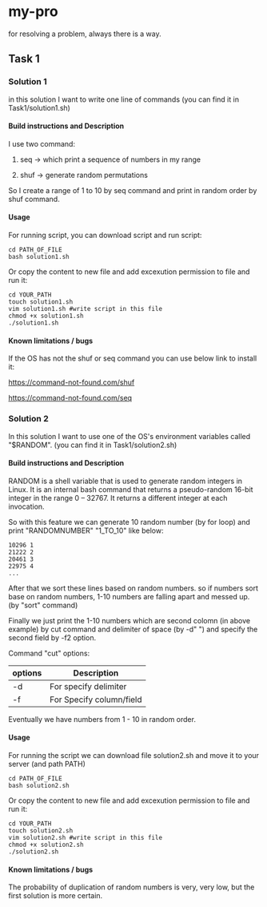 # my-pro
for resolving a problem, always there is a way.

## Task 1

### Solution 1
in this solution I want to write one line of commands (you can find it in Task1/solution1.sh)

#### Build instructions and Description
I use two command:

1. seq  -> which print a sequence of numbers in my range

2. shuf -> generate random permutations

So I create a range of 1 to 10 by seq command and print in random order by shuf command.

#### Usage
For running script, you can download script and run script:
```
cd PATH_OF_FILE
bash solution1.sh
```
Or copy the content to new file and add excexution permission to file and run it:
```
cd YOUR_PATH
touch solution1.sh
vim solution1.sh #write script in this file
chmod +x solution1.sh
./solution1.sh
```

#### Known limitations / bugs
If the OS has not the shuf or seq command you can use below link to install it:

<https://command-not-found.com/shuf>

<https://command-not-found.com/seq>

### Solution 2
In this solution I want to use one of the OS's environment variables called "$RANDOM". (you can find it in Task1/solution2.sh)

#### Build instructions and Description
RANDOM is a shell variable that is used to generate random integers in Linux. It is an internal bash command that returns a pseudo-random 16-bit integer in the range 0 – 32767. It returns a different integer at each invocation.

So with this feature we can generate 10 random number (by for loop) and print "RANDOMNUMBER" "1_TO_10" like below:
```
10296 1
21222 2
20461 3
22975 4
...
```
After that we sort these lines based on random numbers. so if numbers sort base on random numbers, 1-10 numbers are falling apart and messed up. (by "sort" command)

Finally we just print the 1-10 numbers which are second colomn (in above example) by cut command and delimiter of space (by -d" ") and specify the second field by -f2 option.

Command "cut" options:
     
options  | Description
------------- | -------------
-d  | For specify delimiter
-f  | For Specify column/field

Eventually we have numbers from 1 - 10 in random order.


#### Usage
For running the script we can download file solution2.sh and move it to your server (and path PATH)
```
cd PATH_OF_FILE
bash solution2.sh
```
Or copy the content to new file and add excexution permission to file and run it:
```
cd YOUR_PATH
touch solution2.sh
vim solution2.sh #write script in this file
chmod +x solution2.sh
./solution2.sh
```

#### Known limitations / bugs
The probability of duplication of random numbers is very, very low, but the first solution is more certain.
